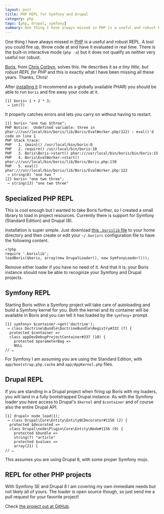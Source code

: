 ```yaml
---
layout: post
title: PHP REPL for Symfony and Drupal
category: php
tags: [php, drupal, symfony]
summary: One thing I have always missed in PHP is a useful and robust REPL. There is the built-in interactive mode (`php -a`) but it does not qualify as neither very useful nor robust.
---
```

One thing I have always missed in [PHP](/php/) is a useful and robust REPL. A tool you could fire up, throw code at and have it evaluated in real time. There is the built-in interactive mode (`php -a`) but it does not qualify as neither very useful nor robust.

[Boris](https://github.com/d11wtq/boris), from [Chris Corbyn](https://twitter.com/d11wtq), solves this. He describes it as *a tiny little, but robust REPL for PHP* and this is exactly what I have been missing all these years. Thanks, Chris!

After [installing it](https://github.com/d11wtq/boris#usage) (I recommend as a globally available PHAR) you should be able to run `boris` and fire away your code at it.

    [1] boris> 1 + 2 * 3;
     → int(7)

It properly catches errors and lets you carry on without having to restart.

    [1] boris> "one two $three";
    PHP Notice:  Undefined variable: three in phar:///usr/local/bin/boris/lib/Boris/EvalWorker.php(122) : eval()'d code on line 1
    PHP Stack trace:
    PHP   1. {main}() /usr/local/bin/boris:0
    PHP   2. require() /usr/local/bin/boris:10
    PHP   3. Boris\Boris->start() phar:///usr/local/bin/boris/bin/boris:15
    PHP   4. Boris\EvalWorker->start() phar:///usr/local/bin/boris/lib/Boris/Boris.php:139
    PHP   5. eval() phar:///usr/local/bin/boris/lib/Boris/EvalWorker.php:122
     → string(8) "one two "
    [2] boris> "one two three";
     → string(13) "one two three"

## Specialized PHP REPL

This is cool enough but I wanted to take Boris further, so I created a small library to load in project resources. Currently there is support for Symfony (Standard Edition) and Drupal (8).

Installation is super simple. Just download [this `.borislib` file](https://raw.github.com/tobiassjosten/boris-loader/master/borislib) to your home directory and then create or edit your `~/.borisrc` configuration file to have the following content.

    <?php
    require '.borislib';
    loadBoris($boris, array(new DrupalLoader(), new SymfonyLoader()));
    
Remove either loader if you have no need of it. And that it is; your Boris instance should now be able to recognize your Symfony and Drupal projects.

## Symfony REPL

Starting Boris within a Symfony project will take care of autoloading and build a Symfony kernel for you. Both the kernel and its container will be available in Boris and you can tell it has loaded by the `symfony>` prompt.

    [1] symfony> $container->get('doctrine');
     → class Doctrine\Bundle\DoctrineBundle\Registry#332 (7) {
      protected $container =>
      class appDevDebugProjectContainer#337 (10) {
        protected $parameterBag =>
        NULL
    // …

For Symfony I am assuming you are using the Standard Edition, with `app/bootstrap.php.cache` and `app/AppKernel.php` files.

## Drupal REPL

If you are standing in a Drupal project when firing up Boris with my loaders, you will land in a fully bootstrapped Drupal instance. As with the Symfony loader you have access to Drupal's `$kernel` and `$container` and of course also the entire Drupal API.

    [1] drupal> node_load(1);
     → class Drupal\Core\Entity\EntityBCDecorator#1158 (2) {
      protected $decorated =>
      class Drupal\node\Plugin\Core\Entity\Node#1156 (9) {
        protected $bundle =>
        string(7) "article"
        protected $values =>
        array(21) {
    // …

This assumes you are using Drupal 8, with some proper Symfony mojo.

## REPL for other PHP projects

With Symfony SE and Drupal 8 I am covering my own immediate needs but not likely all of yours. The loader is open source though, so just send me a pull request for your favorite project!

Check [the project out at GitHub](https://github.com/tobiassjosten/boris-loader).
